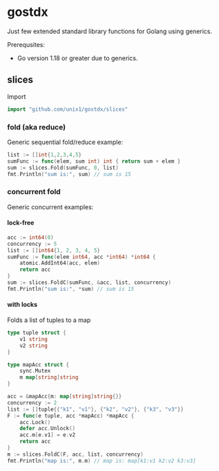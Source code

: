# gostdx

Just few extended standard library functions for Golang using generics.

Prerequsites:
* Go version 1.18 or greater due to generics.

## slices

Import

```go
import "github.com/unix1/gostdx/slices"
```

### fold (aka reduce)

Generic sequential fold/reduce example:

```go
list := []int{1,2,3,4,5}
sumFunc := func(elem, sum int) int { return sum + elem }
sum := slices.Fold(sumFunc, 0, list)
fmt.Println("sum is:", sum) // sum is 15
```

### concurrent fold

Generic concurrent examples:

#### lock-free

```go
acc := int64(0)
concurrency := 5
list := []int64{1, 2, 3, 4, 5}
sumFunc := func(elem int64, acc *int64) *int64 {
    atomic.AddInt64(acc, elem)
    return acc
}
sum := slices.FoldC(sumFunc, &acc, list, concurrency)
fmt.Println("sum is:", *sum) // sum is 15
```

#### with locks

Folds a list of tuples to a map

```go
type tuple struct {
    v1 string
    v2 string
}

type mapAcc struct {
    sync.Mutex
    m map[string]string
}

acc = &mapAcc{m: map[string]string{}}
concurrency := 2
list := []tuple{{"k1", "v1"}, {"k2", "v2"}, {"k3", "v3"}}
F := func(e tuple, acc *mapAcc) *mapAcc {
    acc.Lock()
    defer acc.Unlock()
    acc.m[e.v1] = e.v2
    return acc
}
m := slices.FoldC(F, acc, list, concurrency)
fmt.Println("map is:", m.m) // map is: map[k1:v1 k2:v2 k3:v3]
```
